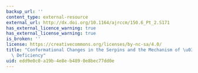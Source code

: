 ```yaml
---
backup_url: ''
content_type: external-resource
external_url: http://dx.doi.org/10.1164/ajrccm/150.6_Pt_2.S171
has_external_licence_warning: true
has_external_license_warning: true
is_broken: ''
license: https://creativecommons.org/licenses/by-nc-sa/4.0/
title: "Conformational Changes in the Serpins and the Mechanism of \u03B1-1 Antichymotrypsin\
  \ Deficiency"
uid: edd9e0c0-a19b-4e8e-b489-0e8bec77dd0e
---
```

